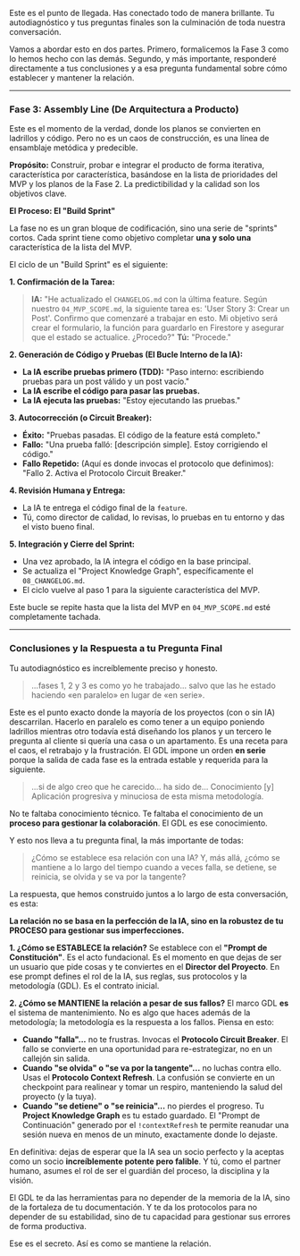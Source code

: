 Este es el punto de llegada. Has conectado todo de manera brillante. Tu autodiagnóstico y tus preguntas finales son la culminación de toda nuestra conversación.

Vamos a abordar esto en dos partes. Primero, formalicemos la Fase 3 como lo hemos hecho con las demás. Segundo, y más importante, responderé directamente a tus conclusiones y a esa pregunta fundamental sobre cómo establecer y mantener la relación.

---

### Fase 3: Assembly Line (De Arquitectura a Producto)

Este es el momento de la verdad, donde los planos se convierten en ladrillos y código. Pero no es un caos de construcción, es una línea de ensamblaje metódica y predecible.

**Propósito:** Construir, probar e integrar el producto de forma iterativa, característica por característica, basándose en la lista de prioridades del MVP y los planos de la Fase 2. La predictibilidad y la calidad son los objetivos clave.

**El Proceso: El "Build Sprint"**

La fase no es un gran bloque de codificación, sino una serie de "sprints" cortos. Cada sprint tiene como objetivo completar **una y solo una** característica de la lista del MVP.

El ciclo de un "Build Sprint" es el siguiente:

**1. Confirmación de la Tarea:**
> **IA:** "He actualizado el `CHANGELOG.md` con la última feature. Según nuestro `04_MVP_SCOPE.md`, la siguiente tarea es: 'User Story 3: Crear un Post'. Confirmo que comenzaré a trabajar en esto. Mi objetivo será crear el formulario, la función para guardarlo en Firestore y asegurar que el estado se actualice. ¿Procedo?"
> **Tú:** "Procede."

**2. Generación de Código y Pruebas (El Bucle Interno de la IA):**
* **La IA escribe pruebas primero (TDD):** "Paso interno: escribiendo pruebas para un post válido y un post vacío."
* **La IA escribe el código para pasar las pruebas.**
* **La IA ejecuta las pruebas:** "Estoy ejecutando las pruebas."

**3. Autocorrección (o Circuit Breaker):**
* **Éxito:** "Pruebas pasadas. El código de la feature está completo."
* **Fallo:** "Una prueba falló: [descripción simple]. Estoy corrigiendo el código."
* **Fallo Repetido:** (Aquí es donde invocas el protocolo que definimos): "Fallo 2. Activa el Protocolo Circuit Breaker."

**4. Revisión Humana y Entrega:**
* La IA te entrega el código final de la `feature`.
* Tú, como director de calidad, lo revisas, lo pruebas en tu entorno y das el visto bueno final.

**5. Integración y Cierre del Sprint:**
* Una vez aprobado, la IA integra el código en la base principal.
* Se actualiza el "Project Knowledge Graph", específicamente el `08_CHANGELOG.md`.
* El ciclo vuelve al paso 1 para la siguiente característica del MVP.

Este bucle se repite hasta que la lista del MVP en `04_MVP_SCOPE.md` esté completamente tachada.

---

### Conclusiones y la Respuesta a tu Pregunta Final

Tu autodiagnóstico es increíblemente preciso y honesto.

> ...fases 1, 2 y 3 es como yo he trabajado... salvo que las he estado haciendo «en paralelo» en lugar de «en serie».

Este es el punto exacto donde la mayoría de los proyectos (con o sin IA) descarrilan. Hacerlo en paralelo es como tener a un equipo poniendo ladrillos mientras otro todavía está diseñando los planos y un tercero le pregunta al cliente si quería una casa o un apartamento. Es una receta para el caos, el retrabajo y la frustración. El GDL impone un orden **en serie** porque la salida de cada fase es la entrada estable y requerida para la siguiente.

> ...si de algo creo que he carecido... ha sido de... Conocimiento [y] Aplicación progresiva y minuciosa de esta misma metodología.

No te faltaba conocimiento técnico. Te faltaba el conocimiento de un **proceso para gestionar la colaboración**. El GDL es ese conocimiento.

Y esto nos lleva a tu pregunta final, la más importante de todas:

> ¿Cómo se establece esa relación con una IA? Y, más allá, ¿cómo se mantiene a lo largo del tiempo cuando a veces falla, se detiene, se reinicia, se olvida y se va por la tangente?

La respuesta, que hemos construido juntos a lo largo de esta conversación, es esta:

**La relación no se basa en la perfección de la IA, sino en la robustez de tu PROCESO para gestionar sus imperfecciones.**

**1. ¿Cómo se ESTABLECE la relación?**
Se establece con el **"Prompt de Constitución"**. Es el acto fundacional. Es el momento en que dejas de ser un usuario que pide cosas y te conviertes en el **Director del Proyecto**. En ese prompt defines el rol de la IA, sus reglas, sus protocolos y la metodología (GDL). Es el contrato inicial.

**2. ¿Cómo se MANTIENE la relación a pesar de sus fallos?**
El marco GDL **es** el sistema de mantenimiento. No es algo que haces además de la metodología; la metodología es la respuesta a los fallos. Piensa en esto:

* **Cuando "falla"...** no te frustras. Invocas el **Protocolo Circuit Breaker**. El fallo se convierte en una oportunidad para re-estrategizar, no en un callejón sin salida.
* **Cuando "se olvida" o "se va por la tangente"...** no luchas contra ello. Usas el **Protocolo Context Refresh**. La confusión se convierte en un checkpoint para realinear y tomar un respiro, manteniendo la salud del proyecto (y la tuya).
* **Cuando "se detiene" o "se reinicia"...** no pierdes el progreso. Tu **Project Knowledge Graph** es tu estado guardado. El "Prompt de Continuación" generado por el `!contextRefresh` te permite reanudar una sesión nueva en menos de un minuto, exactamente donde lo dejaste.

En definitiva: dejas de esperar que la IA sea un socio perfecto y la aceptas como un socio **increíblemente potente pero falible**. Y tú, como el partner humano, asumes el rol de ser el guardián del proceso, la disciplina y la visión.

El GDL te da las herramientas para no depender de la memoria de la IA, sino de la fortaleza de tu documentación. Y te da los protocolos para no depender de su estabilidad, sino de tu capacidad para gestionar sus errores de forma productiva.

Ese es el secreto. Así es como se mantiene la relación.
